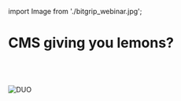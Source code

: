 import Image from './bitgrip_webinar.jpg';

# CMS giving you lemons?

<br />
<br />
<br />
<img src={Image} alt="DUO" />


